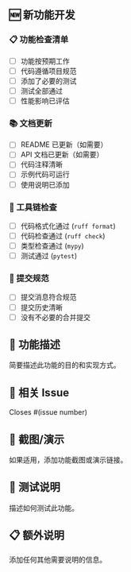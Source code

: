 ## 🆕 新功能开发

### 📋 功能检查清单

- [ ] 功能按预期工作
- [ ] 代码遵循项目规范
- [ ] 添加了必要的测试
- [ ] 测试全部通过
- [ ] 性能影响已评估

### 📚 文档更新

- [ ] README 已更新（如需要）
- [ ] API 文档已更新（如需要）
- [ ] 代码注释清晰
- [ ] 示例代码可运行
- [ ] 使用说明已添加

### 🔧 工具链检查

- [ ] 代码格式化通过 (`ruff format`)
- [ ] 代码检查通过 (`ruff check`)
- [ ] 类型检查通过 (`mypy`)
- [ ] 测试通过 (`pytest`)

### 📝 提交规范

- [ ] 提交消息符合规范
- [ ] 提交历史清晰
- [ ] 没有不必要的合并提交

## 🎯 功能描述

简要描述此功能的目的和实现方式。

## 🔗 相关 Issue

Closes #(issue number)

## 📸 截图/演示

如果适用，添加功能截图或演示链接。

## 🧪 测试说明

描述如何测试此功能。

## 📋 额外说明

添加任何其他需要说明的信息。
